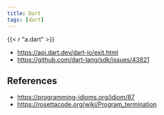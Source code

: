 ```yaml
---
title: Dart
tags: [dart]
---
```


{{< r "a.dart" >}}

- <https://api.dart.dev/dart-io/exit.html>
- <https://github.com/dart-lang/sdk/issues/43821>

## References

- <https://programming-idioms.org/idiom/87>
- <https://rosettacode.org/wiki/Program_termination>
